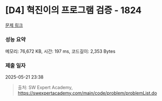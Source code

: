 # [D4] 혁진이의 프로그램 검증 - 1824 

[문제 링크](https://swexpertacademy.com/main/code/problem/problemDetail.do?contestProbId=AV4yLUiKDUoDFAUx) 

### 성능 요약

메모리: 76,672 KB, 시간: 197 ms, 코드길이: 2,353 Bytes

### 제출 일자

2025-05-21 23:38



> 출처: SW Expert Academy, https://swexpertacademy.com/main/code/problem/problemList.do